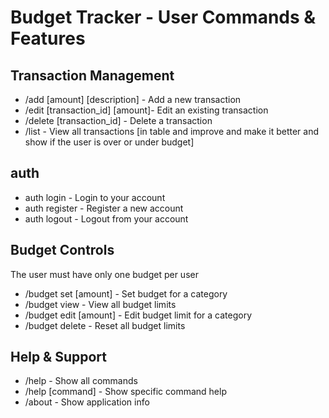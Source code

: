 # Budget Tracker - User Commands & Features

## Transaction Management
- /add [amount] [description] - Add a new transaction
- /edit [transaction_id] [amount]- Edit an existing transaction
- /delete [transaction_id] - Delete a transaction
- /list - View all transactions [in table and improve and make it better and show if the user is over or under budget]

## auth
- auth login - Login to your account
- auth register - Register a new account
- auth logout - Logout from your account

## Budget Controls
The user must have only one budget per user
- /budget set [amount] - Set budget for a category
- /budget view - View all budget limits
- /budget edit [amount] - Edit budget limit for a category
- /budget delete - Reset all budget limits

## Help & Support 
- /help - Show all commands
- /help [command] - Show specific command help
- /about - Show application info